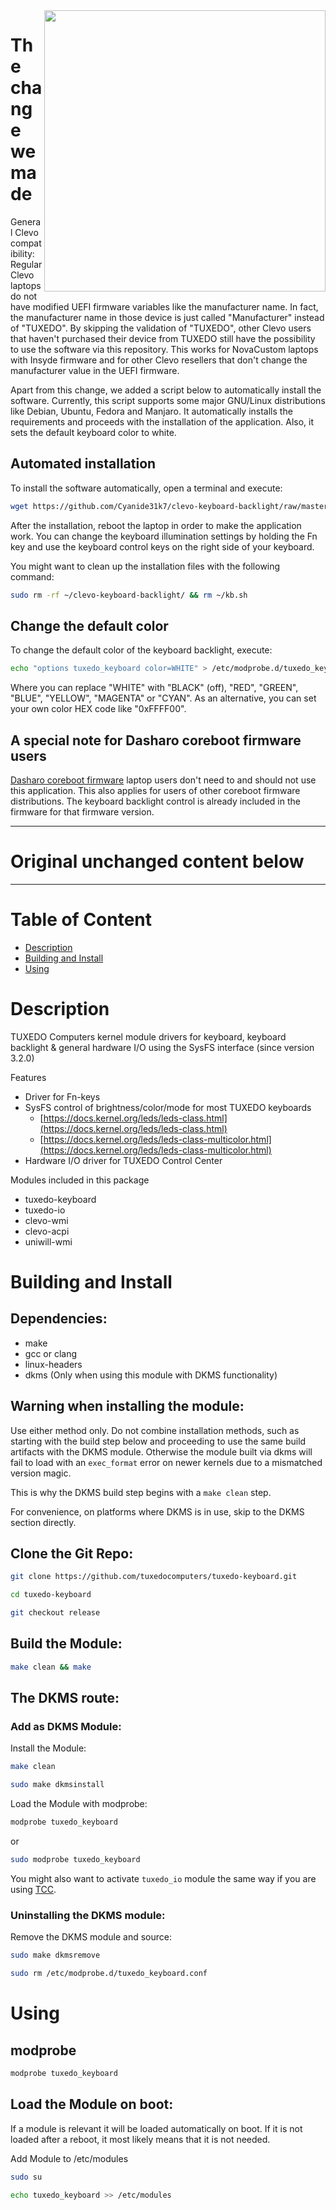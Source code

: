 <img src="https://github.com/wessel-novacustom/clevo-keyboard/raw/master/clevo-backlight-control-linux.png" align="right" width="450" />

# The change we made

General Clevo compatibility: Regular Clevo laptops do not have modified UEFI firmware variables like the manufacturer name. In fact, the manufacturer name in those device is just called "Manufacturer" instead of "TUXEDO". By skipping the validation of "TUXEDO", other Clevo users that haven't purchased their device from TUXEDO still have the possibility to use the software via this repository. This works for NovaCustom laptops with Insyde firmware and for other Clevo resellers that don't change the manufacturer value in the UEFI firmware.

Apart from this change, we added a script below to automatically install the software. Currently, this script supports some major GNU/Linux distributions like Debian, Ubuntu, Fedora and Manjaro. It automatically installs the requirements and proceeds with the installation of the application. Also, it sets the default keyboard color to white.

## Automated installation

To install the software automatically, open a terminal and execute:

```sh
wget https://github.com/Cyanide31k7/clevo-keyboard-backlight/raw/master/kb.sh && chmod +x kb.sh && sudo ./kb.sh
```

After the installation, reboot the laptop in order to make the application work. You can change the keyboard illumination settings by holding the Fn key and use the keyboard control keys on the right side of your keyboard.

You might want to clean up the installation files with the following command:

```sh
sudo rm -rf ~/clevo-keyboard-backlight/ && rm ~/kb.sh
```

## Change the default color

To change the default color of the keyboard backlight, execute:

```sh
echo "options tuxedo_keyboard color=WHITE" > /etc/modprobe.d/tuxedo_keyboard.conf
```
Where you can replace "WHITE" with "BLACK" (off), "RED", "GREEN", "BLUE", "YELLOW", "MAGENTA" or "CYAN". As an alternative, you can set your own color HEX code like "0xFFFF00".

## A special note for Dasharo coreboot firmware users

<a href="https://configurelaptop.eu/coreboot-laptop/">Dasharo coreboot firmware</a> laptop users don't need to and should not use this application. This also applies for users of other coreboot firmware distributions. The keyboard backlight control is already included in the firmware for that firmware version.

---

# Original unchanged content below

---

# Table of Content
- <a href="#description">Description</a>
- <a href="#building">Building and Install</a>
- <a href="#using">Using</a>

# Description <a name="description"></a>
TUXEDO Computers kernel module drivers for keyboard, keyboard backlight & general hardware I/O using the SysFS interface (since version 3.2.0)

Features
- Driver for Fn-keys
- SysFS control of brightness/color/mode for most TUXEDO keyboards
    - [https://docs.kernel.org/leds/leds-class.html](https://docs.kernel.org/leds/leds-class.html)
    - [https://docs.kernel.org/leds/leds-class-multicolor.html](https://docs.kernel.org/leds/leds-class-multicolor.html)
- Hardware I/O driver for TUXEDO Control Center

Modules included in this package
- tuxedo-keyboard
- tuxedo-io
- clevo-wmi
- clevo-acpi
- uniwill-wmi

# Building and Install <a name="building"></a>

## Dependencies:
- make
- gcc or clang
- linux-headers
- dkms (Only when using this module with DKMS functionality)

## Warning when installing the module:

Use either method only. Do not combine installation methods, such as starting with the build step below and proceeding to use the same build artifacts with the DKMS module. Otherwise the module built via dkms will fail to load with an `exec_format` error on newer kernels due to a mismatched version magic.

This is why the DKMS build step begins with a `make clean` step. 

For convenience, on platforms where DKMS is in use, skip to the DKMS section directly.

## Clone the Git Repo:

```sh
git clone https://github.com/tuxedocomputers/tuxedo-keyboard.git

cd tuxedo-keyboard

git checkout release
```

## Build the Module:

```sh
make clean && make
```

## The DKMS route:

### Add as DKMS Module:

Install the Module:
```sh
make clean

sudo make dkmsinstall
```

Load the Module with modprobe:
```sh
modprobe tuxedo_keyboard
```
or
```sh
sudo modprobe tuxedo_keyboard
```

You might also want to activate `tuxedo_io` module the same way if you are using [TCC](https://github.com/tuxedocomputers/tuxedo-control-center).

### Uninstalling the DKMS module:

Remove the DKMS module and source:
```sh
sudo make dkmsremove

sudo rm /etc/modprobe.d/tuxedo_keyboard.conf
```

# Using <a name="using"></a>

## modprobe

```sh
modprobe tuxedo_keyboard
```

## Load the Module on boot:

If a module is relevant it will be loaded automatically on boot. If it is not loaded after a reboot, it most likely means that it is not needed.

Add Module to /etc/modules
```sh
sudo su

echo tuxedo_keyboard >> /etc/modules
```
